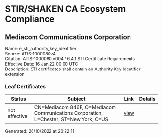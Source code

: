# STIR/SHAKEN CA Ecosystem Compliance

## Mediacom Communications Corporation
Name: e_sti_authority_key_identifier\
Source: ATIS-1000080v4\
Citation: ATIS-1000080.v004 / 6.4.1 STI Certificate Requirements\
Effective Date: 16 Jan 22 00:00 UTC\
Description: STI certificates shall contain an Authority Key Identifier extension

### Leaf Certificates

| Status | Subject | Link | Details |
|--------|---------|------|---------|
| not effective | CN=Mediacom 846F, O=Mediacom Communications Corporation, L=Chester, ST=New York, C=US | [view](../82b4c63aa246ac8c380b66179ec2e381c89dde4a/README.md) |  |


Generated: 26/10/2022 at 20:22:11